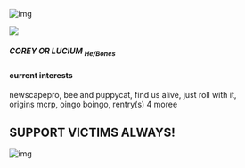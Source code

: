 ![img](https://64.media.tumblr.com/b1ac62b264440b4fa17271951254dae0/c4bb2b240eb65858-5d/s500x750/7c77c52ac6d4a1ea907addc41bcbfd2052e98e0c.gifv)

<p align-"center"> <p>
<img src="https://64.media.tumblr.com/e36308e3f14307e43e71da6ef1480426/d6ef393917fd6980-ca/s250x400/c0a5ad6719260b49600ed2dd9634d8cfb6c1970e.gifv"> 
<H5>COREY OR LUCIUM <sub>He/Bones</sub> </H5> <p>



 <h4>current interests</h4>
newscapepro, bee and puppycat, find us alive, just roll with it, <br>origins mcrp,
oingo boingo, rentry(s) 4 moree </p>

<h2>SUPPORT VICTIMS ALWAYS!</h2>

![img](https://64.media.tumblr.com/b1ac62b264440b4fa17271951254dae0/c4bb2b240eb65858-5d/s500x750/7c77c52ac6d4a1ea907addc41bcbfd2052e98e0c.gifv)

